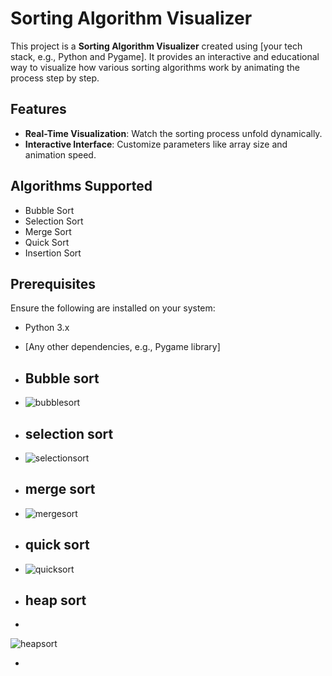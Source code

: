 # Sorting Algorithm Visualizer

This project is a **Sorting Algorithm Visualizer** created using [your tech stack, e.g., Python and Pygame]. It provides an interactive and educational way to visualize how various sorting algorithms work by animating the process step by step.

## Features

- **Real-Time Visualization**: Watch the sorting process unfold dynamically.
- **Interactive Interface**: Customize parameters like array size and animation speed.

## Algorithms Supported

- Bubble Sort
- Selection Sort
- Merge Sort
- Quick Sort
- Insertion Sort

## Prerequisites

Ensure the following are installed on your system:

- Python 3.x
- [Any other dependencies, e.g., Pygame library]

- ## Bubble sort 

- ![bubblesort](https://github.com/user-attachments/assets/dc9d3bdb-4f02-4b1c-8036-b52816530510)

- ## selection sort

- ![selectionsort](https://github.com/user-attachments/assets/173f7e26-a04f-4ae3-82d3-0452907672a7)

- ## merge sort

- ![mergesort](https://github.com/user-attachments/assets/b8a5d0af-1b02-47f5-b762-433a47e829f3)

- ## quick sort

- ![quicksort](https://github.com/user-attachments/assets/3fb91608-aa42-4591-9996-9b38676fb6a5)

- ## heap sort

- 
![heapsort](https://github.com/user-attachments/assets/e62632fc-5a80-41b6-8dbe-dd8b02d9f521)



- 

